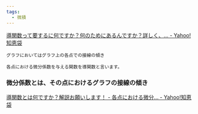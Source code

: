 ```yaml
---
tags:
  - 微積
---
```

[導関数って要するに何ですか？何のためにあるんですか？詳しく、... - Yahoo!知恵袋](https://detail.chiebukuro.yahoo.co.jp/qa/question_detail/q1071902580)

```
グラフにおいてはグラフ上の各点での接線の傾き
```

```
各点における微分係数を与える関数を導関数と言います。
```

### 微分係数とは、その点におけるグラフの接線の傾き 
[導関数とは何ですか？解説お願いします！ - 各点における微分... - Yahoo!知恵袋](https://detail.chiebukuro.yahoo.co.jp/qa/question_detail/q10227312160)

